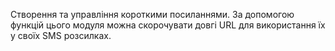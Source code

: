 Створення та управління короткими посиланнями. За допомогою функцій цього модуля можна скорочувати довгі URL для використання їх у своїх SMS розсилках.